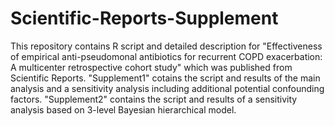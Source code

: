 # Scientific-Reports-Supplement

This repository contains R script and detailed description for "Effectiveness of empirical anti-pseudomonal antibiotics for recurrent COPD exacerbation: A multicenter retrospective cohort study" which was published from Scientific Reports.
"Supplement1" cotains the script and results of the main analysis and a sensitivity analysis including additional potential confounding factors.
"Supplement2" contains the script and results of a sensitivity analysis based on 3-level Bayesian hierarchical model.
